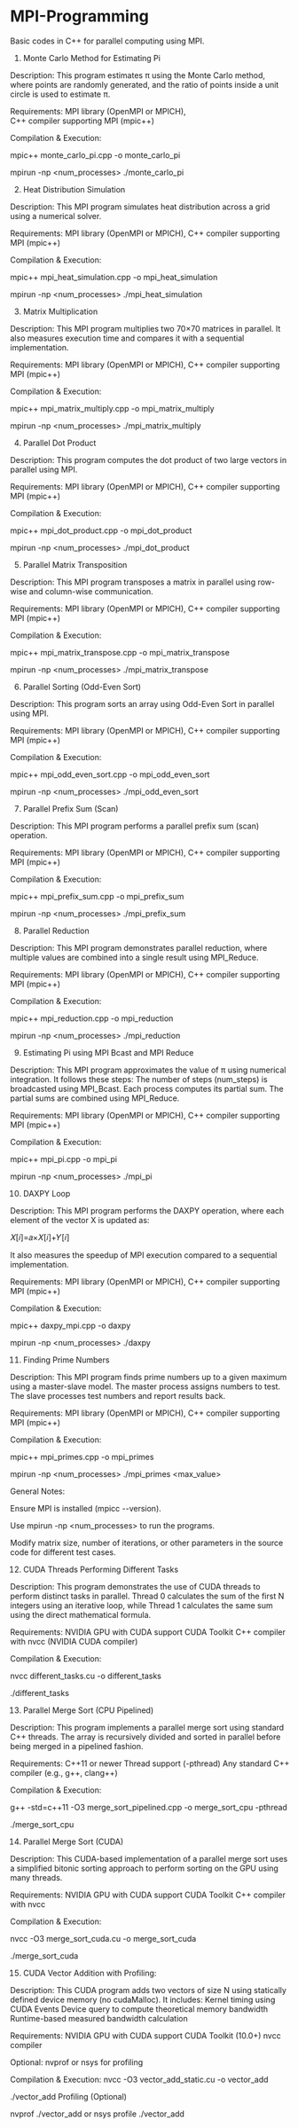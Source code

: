 # MPI-Programming
Basic codes in C++ for parallel computing using MPI.


1. Monte Carlo Method for Estimating Pi
   
Description:
This program estimates π using the Monte Carlo method, where points are randomly generated, and the ratio of points inside a unit circle is used to estimate π.

Requirements:
MPI library (OpenMPI or MPICH),  
C++ compiler supporting MPI (mpic++)

Compilation & Execution:

mpic++ monte_carlo_pi.cpp -o monte_carlo_pi

mpirun -np <num_processes> ./monte_carlo_pi


2. Heat Distribution Simulation
   
Description: 
This MPI program simulates heat distribution across a grid using a numerical solver.

Requirements:
MPI library (OpenMPI or MPICH), 
C++ compiler supporting MPI (mpic++)

Compilation & Execution:

mpic++ mpi_heat_simulation.cpp -o mpi_heat_simulation

mpirun -np <num_processes> ./mpi_heat_simulation


3. Matrix Multiplication
   
Description:
This MPI program multiplies two 70×70 matrices in parallel. It also measures execution time and compares it with a sequential implementation.

Requirements:
MPI library (OpenMPI or MPICH), 
C++ compiler supporting MPI (mpic++)

Compilation & Execution:

mpic++ mpi_matrix_multiply.cpp -o mpi_matrix_multiply

mpirun -np <num_processes> ./mpi_matrix_multiply


4. Parallel Dot Product
   
Description:
This program computes the dot product of two large vectors in parallel using MPI.

Requirements:
MPI library (OpenMPI or MPICH), 
C++ compiler supporting MPI (mpic++)

Compilation & Execution:

mpic++ mpi_dot_product.cpp -o mpi_dot_product

mpirun -np <num_processes> ./mpi_dot_product


5. Parallel Matrix Transposition
   
Description:
This MPI program transposes a matrix in parallel using row-wise and column-wise communication.

Requirements:
MPI library (OpenMPI or MPICH), 
C++ compiler supporting MPI (mpic++)

Compilation & Execution:

mpic++ mpi_matrix_transpose.cpp -o mpi_matrix_transpose

mpirun -np <num_processes> ./mpi_matrix_transpose


6. Parallel Sorting (Odd-Even Sort)
   
Description:
This program sorts an array using Odd-Even Sort in parallel using MPI.

Requirements:
MPI library (OpenMPI or MPICH), 
C++ compiler supporting MPI (mpic++)

Compilation & Execution:

mpic++ mpi_odd_even_sort.cpp -o mpi_odd_even_sort

mpirun -np <num_processes> ./mpi_odd_even_sort

 
7. Parallel Prefix Sum (Scan)
   
Description: 
This MPI program performs a parallel prefix sum (scan) operation.

Requirements:
MPI library (OpenMPI or MPICH), 
C++ compiler supporting MPI (mpic++)

Compilation & Execution:

mpic++ mpi_prefix_sum.cpp -o mpi_prefix_sum

mpirun -np <num_processes> ./mpi_prefix_sum


8. Parallel Reduction
   
Description:
This MPI program demonstrates parallel reduction, where multiple values are combined into a single result using MPI_Reduce.

Requirements:
MPI library (OpenMPI or MPICH), 
C++ compiler supporting MPI (mpic++)

Compilation & Execution:

mpic++ mpi_reduction.cpp -o mpi_reduction

mpirun -np <num_processes> ./mpi_reduction

9. Estimating Pi using MPI Bcast and MPI Reduce
    
Description:
This MPI program approximates the value of π using numerical integration.
It follows these steps:
The number of steps (num_steps) is broadcasted using MPI_Bcast.
Each process computes its partial sum.
The partial sums are combined using MPI_Reduce.

Requirements:
MPI library (OpenMPI or MPICH), 
C++ compiler supporting MPI (mpic++)

Compilation & Execution:

mpic++ mpi_pi.cpp -o mpi_pi

mpirun -np <num_processes> ./mpi_pi

10. DAXPY Loop
    
Description:
This MPI program performs the DAXPY operation, where each element of the vector X is updated as:

𝑋[𝑖]=𝑎×𝑋[𝑖]+𝑌[𝑖]

It also measures the speedup of MPI execution compared to a sequential implementation.

Requirements:
MPI library (OpenMPI or MPICH), 
C++ compiler supporting MPI (mpic++)

Compilation & Execution:

mpic++ daxpy_mpi.cpp -o daxpy

mpirun -np <num_processes> ./daxpy


11. Finding Prime Numbers
    
Description:
This MPI program finds prime numbers up to a given maximum using a master-slave model.
The master process assigns numbers to test.
The slave processes test numbers and report results back.

Requirements:
MPI library (OpenMPI or MPICH), 
C++ compiler supporting MPI (mpic++)

Compilation & Execution:

mpic++ mpi_primes.cpp -o mpi_primes

mpirun -np <num_processes> ./mpi_primes <max_value>


General Notes:

Ensure MPI is installed (mpicc --version).

Use mpirun -np <num_processes> to run the programs.

Modify matrix size, number of iterations, or other parameters in the source code for different test cases.


12. CUDA Threads Performing Different Tasks
    
Description:
This program demonstrates the use of CUDA threads to perform distinct tasks in parallel. Thread 0 calculates the sum of the first N integers using an iterative loop, while Thread 1 calculates the same sum using the direct mathematical formula.

Requirements:
NVIDIA GPU with CUDA support
CUDA Toolkit
C++ compiler with nvcc (NVIDIA CUDA compiler)

Compilation & Execution:

nvcc different_tasks.cu -o different_tasks

./different_tasks


13. Parallel Merge Sort (CPU Pipelined)
    
Description:
This program implements a parallel merge sort using standard C++ threads. The array is recursively divided and sorted in parallel before being merged in a pipelined fashion.

Requirements:
C++11 or newer
Thread support (-pthread)
Any standard C++ compiler (e.g., g++, clang++)

Compilation & Execution:

g++ -std=c++11 -O3 merge_sort_pipelined.cpp -o merge_sort_cpu -pthread

./merge_sort_cpu


14. Parallel Merge Sort (CUDA)
    
Description:
This CUDA-based implementation of a parallel merge sort uses a simplified bitonic sorting approach to perform sorting on the GPU using many threads.

Requirements:
NVIDIA GPU with CUDA support
CUDA Toolkit
C++ compiler with nvcc

Compilation & Execution:

nvcc -O3 merge_sort_cuda.cu -o merge_sort_cuda

./merge_sort_cuda


15. CUDA Vector Addition with Profiling:
    
Description:
This CUDA program adds two vectors of size N using statically defined device memory (no cudaMalloc). It includes:
Kernel timing using CUDA Events
Device query to compute theoretical memory bandwidth
Runtime-based measured bandwidth calculation

Requirements:
NVIDIA GPU with CUDA support
CUDA Toolkit (10.0+)
nvcc compiler

Optional: nvprof or nsys for profiling

Compilation & Execution: 
nvcc -O3 vector_add_static.cu -o vector_add

./vector_add
Profiling (Optional)

nvprof ./vector_add
or
nsys profile ./vector_add
